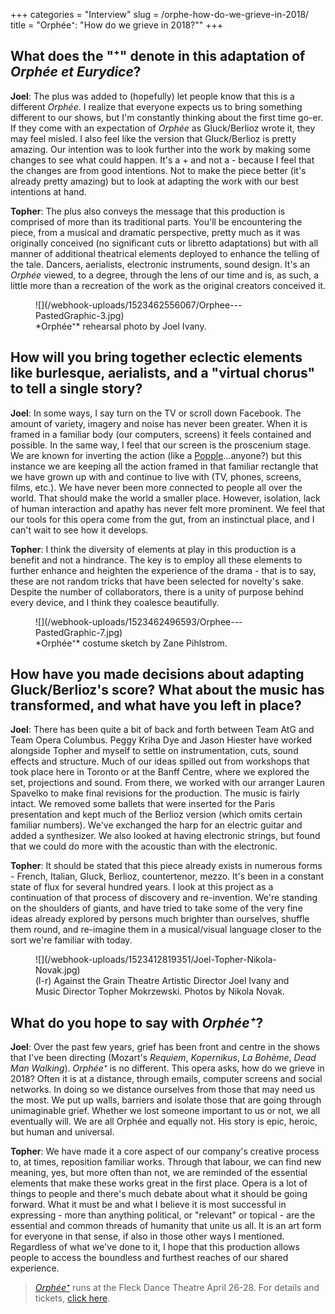 +++
categories = "Interview"
slug = /orphe-how-do-we-grieve-in-2018/
title = "Orphée⁺: &quot;How do we grieve in 2018?&quot;"
+++

## What does the "⁺" denote in this adaptation of *Orphée et Eurydice*?

**Joel**: The plus was added to (hopefully) let people know that this is a different *Orphée*.  I realize that everyone expects us to bring something different to our shows, but I'm constantly thinking about the first time go-er.  If they come with an expectation of *Orphée* as Gluck/Berlioz wrote it, they may feel misled.  I also feel like the version that Gluck/Berlioz is pretty amazing.  Our intention was to look further into the work by making some changes to see what could happen.  It's a + and not a - because I feel that the changes are from good intentions.  Not to make the piece better (it's already pretty amazing) but to look at adapting the work with our best intentions at hand.

**Topher**: The plus also conveys the message that this production is comprised of more than its traditional parts. You'll be encountering the piece, from a musical and dramatic perspective, pretty much as it was originally conceived (no significant cuts or libretto adaptations) but with all manner of additional theatrical elements deployed to enhance the telling of the tale. Dancers, aerialists, electronic instruments, sound design. It's an *Orphée* viewed, to a degree, through the lens of our time and is, as such, a little more than a recreation of the work as the original creators conceived it.

<figure data-type="image">
![](/webhook-uploads/1523462556067/Orphee---PastedGraphic-3.jpg)
<figcaption>*Orphée⁺* rehearsal photo by Joel Ivany.</figcaption>
</figure>


## How will you bring together eclectic elements like burlesque, aerialists, and a "virtual chorus" to tell a single story?

**Joel**: In some ways, I say turn on the TV or scroll down Facebook.  The amount of variety, imagery and noise has never been greater.  When it is framed in a familiar body (our computers, screens) it feels contained and possible.  In the same way, I feel that our screen is the proscenium stage.  We are known for inverting the action (like a [Popple](https://en.wikipedia.org/wiki/Popples)…anyone?) but this instance we are keeping all the action framed in that familiar rectangle that we have grown up with and continue to live with (TV, phones, screens, films, etc.).  We have never been more connected to people all over the world.  That should make the world a smaller place.  However, isolation, lack of human interaction and apathy has never felt more prominent.  We feel that our tools for this opera come from the gut, from an instinctual place, and I can't wait to see how it develops.

**Topher**:  I think the diversity of elements at play in this production is a benefit and not a hindrance. The key is to employ all these elements to further enhance and heighten the experience of the drama - that is to say, these are not random tricks that have been selected for novelty's sake. Despite the number of collaborators, there is a unity of purpose behind every device, and I think they coalesce beautifully.

<figure data-type="image">
![](/webhook-uploads/1523462496593/Orphee---PastedGraphic-7.jpg)
<figcaption>*Orphée⁺* costume sketch by Zane Pihlstrom.</figcaption>
</figure>


## How have you made decisions about adapting Gluck/Berlioz's score? What about the music has transformed, and what have you left in place?

**Joel**: There has been quite a bit of back and forth between Team AtG and Team Opera Columbus.  Peggy Kriha Dye and Jason Hiester have worked alongside Topher and myself to settle on instrumentation, cuts, sound effects and structure.  Much of our ideas spilled out from workshops that took place here in Toronto or at the Banff Centre, where we explored the set, projections and sound. From there, we worked with our arranger Lauren Spavelko to make final revisions for the production. The music is fairly intact.  We removed some ballets that were inserted for the Paris presentation and kept much of the Berlioz version (which omits certain familiar numbers).  We've exchanged the harp for an electric guitar and added a synthesizer.  We also looked at having electronic strings, but found that we could do more with the acoustic than with the electronic.

**Topher**: It should be stated that this piece already exists in numerous forms - French, Italian, Gluck, Berlioz, countertenor, mezzo. It's been in a constant state of flux for several hundred years. I look at this project as a continuation of that process of discovery and re-invention. We're standing on the shoulders of giants, and have tried to take some of the very fine ideas already explored by persons much brighter than ourselves, shuffle them round, and re-imagine them in a musical/visual language closer to the sort we're familiar with today.

<figure data-type="image">
![](/webhook-uploads/1523412819351/Joel-Topher-Nikola-Novak.jpg)
<figcaption>(l-r) Against the Grain Theatre Artistic Director Joel Ivany and Music Director Topher Mokrzewski. Photos by Nikola Novak.</figcaption>
</figure>

## What do you hope to say with *Orphée⁺*?

**Joel**: Over the past few years, grief has been front and centre in the shows that I've been directing (Mozart's *Requiem*, *Kopernikus*, *La Bohème*, *Dead Man Walking*).  *Orphée⁺* is no different.  This opera asks, how do we grieve in 2018?  Often it is at a distance, through emails, computer screens and social networks.  In doing so we distance ourselves from those that may need us the most.  We put up walls, barriers and isolate those that are going through unimaginable grief.  Whether we lost someone important to us or not, we all eventually will.  We are all Orphée and equally not.  His story is epic, heroic, but human and universal.

**Topher**: We have made it a core aspect of our company's creative process to, at times, reposition familiar works. Through that labour, we can find new meaning, yes, but more often than not, we are reminded of the essential elements that make these works great in the first place. Opera is a lot of things to people and there's much debate about what it should be going forward. What it must be and what I believe it is most successful in expressing - more than anything political, or "relevant" or topical - are the essential and common threads of humanity that unite us all. It is an art form for everyone in that sense, if also in those other ways I mentioned. Regardless of what we've done to it, I hope that this production allows people to access the boundless and furthest reaches of our shared experience.

>[*Orphée⁺*](http://againstthegraintheatre.com/orphee/) runs at the Fleck Dance Theatre April 26-28. For details and tickets, [click here](http://againstthegraintheatre.com/orphee/).
